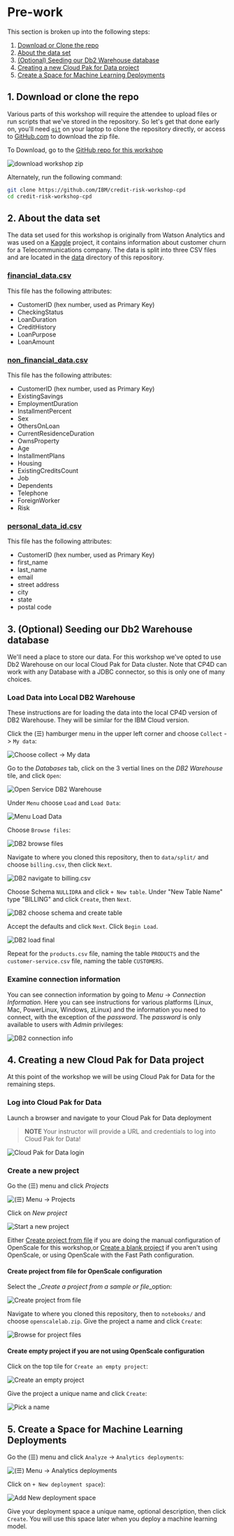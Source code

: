 # Pre-work

This section is broken up into the following steps:

1. [Download or Clone the repo](#1-download-or-clone-the-repo)
1. [About the data set](#2-about-the-data-set)
1. [(Optional) Seeding our Db2 Warehouse database](#3-optional-seeding-our-db2-warehouse-database)
1. [Creating a new Cloud Pak for Data project](#4-creating-a-new-cloud-pak-for-data-project)
1. [Create a Space for Machine Learning Deployments](#5-create-a-space-for-machine-learning-deployments)

## 1. Download or clone the repo

Various parts of this workshop will require the attendee to upload files or run scripts that we've stored in the repository. So let's get that done early on, you'll need [`git`](https://git-scm.com) on your laptop to clone the repository directly, or access to [GitHub.com](https://github.com/) to download the zip file.

To Download, go to the [GitHub repo for this workshop](https://github.com/IBM/credit-risk-workshop-cpd)

![download workshop zip](../.gitbook/assets/images/prework/pre-work-git-zip-download.png)

Alternately, run the following command:

```bash
git clone https://github.com/IBM/credit-risk-workshop-cpd
cd credit-risk-workshop-cpd
```

## 2. About the data set

The data set used for this workshop is originally from Watson Analytics and was used on a [Kaggle](https://www.kaggle.com/blastchar/telco-customer-churn) project, it contains information about customer churn for a Telecommunications company. The data is split into three CSV files and are located in the [data](https://github.com/IBM/credit-risk-workshop-cpd/tree/master/data/split) directory of this repository.

### **[financial_data.csv](../../data/split/financial_data.csv)**

This file has the following attributes:

* CustomerID (hex number, used as Primary Key)
* CheckingStatus
* LoanDuration
* CreditHistory
* LoanPurpose
* LoanAmount

### **[non_financial_data.csv](../../data/split/non_financial_data.csv)**

This file has the following attributes:

* CustomerID (hex number, used as Primary Key)
* ExistingSavings
* EmploymentDuration
* InstallmentPercent
* Sex
* OthersOnLoan
* CurrentResidenceDuration
* OwnsProperty
* Age
* InstallmentPlans
* Housing
* ExistingCreditsCount
* Job
* Dependents
* Telephone
* ForeignWorker
* Risk

### **[personal_data_id.csv](../../data/split/personal_data_id.csv)**

This file has the following attributes:

* CustomerID (hex number, used as Primary Key)
* first_name
* last_name
* email
* street address
* city
* state
* postal code

## 3. (Optional) Seeding our Db2 Warehouse database

We'll need a place to store our data. For this workshop we've opted to use Db2 Warehouse on our local Cloud Pak for Data cluster. Note that CP4D can work with any Database with a JDBC connector, so this is only one of many choices.

### Load Data into Local DB2 Warehouse

These instructions are for loading the data into the local CP4D version of DB2 Warehouse. They will be similar for the IBM Cloud version.

Click the (☰) hamburger menu in the upper left corner and choose `Collect` -> `My data`:

![Choose collect -> My data](../.gitbook/assets/images/dv/collectMyData.png)

Go to the *Databases* tab, click on the 3 vertial lines on the *DB2 Warehouse* tile, and click `Open`:

![Open Service DB2 Warehouse](../.gitbook/assets/images/dv/userOpenDB2Warehouse.png)

Under `Menu` choose `Load` and `Load Data`:

![Menu Load Data](../.gitbook/assets/images/dv/DB2LoadData.png)

Choose `Browse files`:

![DB2 browse files](../.gitbook/assets/images/dv/DB2browseFiles.png)

Navigate to where you cloned this repository, then to `data/split/` and choose `billing.csv`, then click `Next`.

![DB2 navigate to billing.csv](../.gitbook/assets/images/dv/navigateToBilling.png)

Choose Schema `NULLIDRA` and click `+ New table`. Under "New Table Name" type "BILLING" and click `Create`, then `Next`.

![DB2 choose schema and create table](../.gitbook/assets/images/dv/DB2schemaAndTableCreate.png)

Accept the defaults and click `Next`. Click `Begin Load`.

![DB2 load final](../.gitbook/assets/images/dv/DB2loadFinal.png)

Repeat for the `products.csv` file, naming the table `PRODUCTS` and the `customer-service.csv` file, naming the table `CUSTOMERS`.

### Examine connection information

You can see connection information by going to *Menu* -> *Connection Information*. Here you can see instructions for various platforms (Linux, Mac, PowerLinux, Windows, zLinux) and the information you need to connect, with the exception of the *password*. The *password* is only available to users with *Admin* privileges:

![DB2 connection info](../.gitbook/assets/images/db2/DB2connectionInformation.png)

## 4. Creating a new Cloud Pak for Data project

At this point of the workshop we will be using Cloud Pak for Data for the remaining steps.

### Log into Cloud Pak for Data

Launch a browser and navigate to your Cloud Pak for Data deployment

> **NOTE** Your instructor will provide a URL and credentials to log into Cloud Pak for Data!

![Cloud Pak for Data login](../.gitbook/assets/images/manage/cpd-login.png)

### Create a new project

Go the (☰) menu and click *Projects*

![(☰) Menu -> Projects](../.gitbook/assets/images/manage/cpd-projects-menu.png)

Click on *New project*

![Start a new project](../.gitbook/assets/images/manage/cpd-new-project.png)


Either [Create project from file](#create-project-from-file-for-openscale-configuration) if you are doing the manual configuration of OpenScale for this workshop,or [Create a blank project](#create-empty-project-if-you-are-not-using-openscale-configuration) if you aren't using OpenScale, or using OpenScale with the Fast Path configuration.

#### Create project from file for OpenScale configuration

Select the _*Create a project from a sample or file*_option:

![Create project from file](../.gitbook/assets/images/openscale-config/openscale-config-create-project-from-sample.png)

Navigate to where you cloned this repository, then to `notebooks/` and choose `openscalelab.zip`. Give the project a name and click `Create`:

![Browse for project files](../.gitbook/assets/images/openscale-config/openscale-config-browse-for-project-files.png)

#### Create empty project if you are not using OpenScale configuration

Click on the top tile for `Create an empty project`:

![Create an empty project](../.gitbook/assets/images/manage/cpd-create-empty-project.png)

Give the project a unique name and click `Create`:

![Pick a name](../.gitbook/assets/images/manage/cpd-new-project-name.png)

## 5. Create a Space for Machine Learning Deployments

Go the (☰) menu and click `Analyze` -> `Analytics deployments`:

![(☰) Menu -> Analytics deployments](../.gitbook/assets/images/manage/cpd-choose-analytics-deployments.png)

Click on `+ New deployment space`):

![Add New deployment space](../.gitbook/assets/images/manage/cpd-add-new-deployment-space.png)

Give your deployment space a unique name, optional description, then click `Create`. You will use this space later when you deploy a machine learning model.

